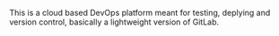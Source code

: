 This is a cloud based DevOps platform meant for testing, deplying and version control, basically a lightweight version of GitLab.
